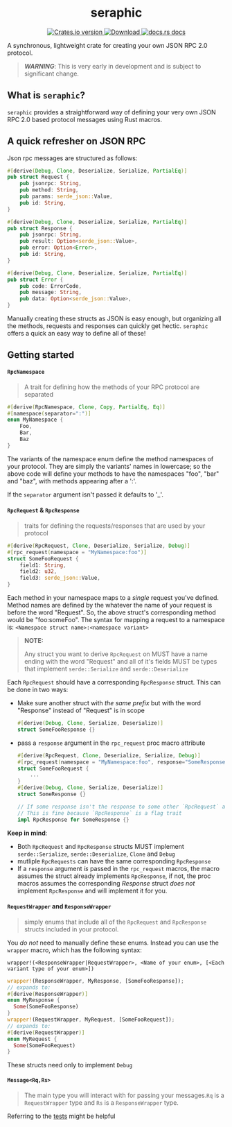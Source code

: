 <div align="center">
  <h1>seraphic</h1>
</div>
<div align="center">
  <!-- Crates version -->
  <a href="https://crates.io/crates/seraphic">
    <img src="https://img.shields.io/crates/v/seraphic.svg?style=flat-square"
    alt="Crates.io version" />
  </a>
  <!-- Downloads -->
  <a href="https://crates.io/crates/seraphic">
    <img src="https://img.shields.io/crates/d/seraphic.svg?style=flat-square"
      alt="Download" />
  </a>
  <!-- docs -->
  <a href="https://docs.rs/seraphic">
    <img src="https://img.shields.io/badge/docs-latest-blue.svg?style=flat-square"
      alt="docs.rs docs" />
  </a>
</div>


A synchronous, lightweight crate for creating your own JSON RPC 2.0 protocol.

> **_WARNING_**:
This is very early in development and is subject to significant change.

## What is `seraphic`?
`seraphic` provides a straightforward way of defining your very own JSON RPC 2.0 based protocol messages using Rust macros.

## A quick refresher on JSON RPC
Json rpc messages are structured as follows: 
```rust
#[derive(Debug, Clone, Deserialize, Serialize, PartialEq)]
pub struct Request {
    pub jsonrpc: String,
    pub method: String,
    pub params: serde_json::Value,
    pub id: String,
}

#[derive(Debug, Clone, Deserialize, Serialize, PartialEq)]
pub struct Response {
    pub jsonrpc: String,
    pub result: Option<serde_json::Value>,
    pub error: Option<Error>,
    pub id: String,
}

#[derive(Debug, Clone, Deserialize, Serialize, PartialEq)]
pub struct Error {
    pub code: ErrorCode,
    pub message: String,
    pub data: Option<serde_json::Value>,
}
```
Manually creating these structs as JSON is easy enough, but organizing all the methods, requests and responses can quickly get hectic. `seraphic` offers a quick an easy way to define all of these!


## Getting started
#### `RpcNamespace` 
> A trait for defining how the methods of your RPC protocol are separated
```rust
#[derive(RpcNamespace, Clone, Copy, PartialEq, Eq)]
#[namespace(separator=":")]
enum MyNamespace {
    Foo,
    Bar,
    Baz
}
```
The variants of the namespace enum define the method namespaces of your protocol. They are simply the variants' names in lowercase; so the above code will define your methods to have the namespaces "foo", "bar" and "baz", with methods appearing after a ':'.

If the `separator` argument isn't passed it defaults to '_'.
#### `RpcRequest` & `RpcResponse` 
> traits for defining the requests/responses that are used by your protocol
```rust
#[derive(RpcRequest, Clone, Deserialize, Serialize, Debug)]
#[rpc_request(namespace = "MyNamespace:foo")]
struct SomeFooRequest {
    field1: String,
    field2: u32,
    field3: serde_json::Value,
}
```
Each method in your namespace maps to a *single* request you've defined. Method names are defined by the whatever the name of your request is before the word "Request". So, the above struct's corresponding method would be "foo:someFoo". The syntax for mapping a request to a namespace is: `<Namespace struct name>:<namespace variant>`
> **NOTE:**
> 
> Any struct you want to derive `RpcRequest` on MUST have a name ending with the word "Request" and all of it's fields MUST be types that implement `serde::Serialize` and `serde::Deserialize`

Each `RpcRequest` should have a corresponding `RpcResponse` struct. This can be done in two ways: 
+ Make sure another struct with *the same prefix* but with the word "Response" instead of "Request" is in scope
    ```rust 
    #[derive(Debug, Clone, Serialize, Deserialize)]
    struct SomeFooResponse {}
    ```
+ pass a `response` argument in the `rpc_request` proc macro attribute
    ```rust
    #[derive(RpcRequest, Clone, Deserialize, Serialize, Debug)]
    #[rpc_request(namespace = "MyNamespace:foo", response="SomeResponse")]
    struct SomeFooRequest {
        ...
    }
    #[derive(Debug, Clone, Serialize, Deserialize)]
    struct SomeResponse {}
    
    // If some response isn't the response to some other `RpcRequest` already
    // This is fine because `RpcResponse` is a flag trait
    impl RpcResponse for SomeResponse {}
    ```
**Keep in mind**:  
+ Both `RpcRequest` and `RpcResponse` structs MUST implement `serde::Serialize`, `serde::Deserialize`, `Clone` and `Debug`
+ mutliple `RpcRequests` can have the same corresponding `RpcResponse`
+ If a `response` argument *is* passed in the `rpc_request` macros, the macro assumes the struct already implements `RpcResponse`, if not, the proc macros assumes the corresponding *Response* struct *does not* implement `RpcResponse` and will implement it for you.

#### `RequestWrapper` and `ResponseWrapper` 
> simply enums that include all of the `RpcRequest` and `RpcResponse` structs included in your protocol.

You *do not* need to manually define these enums. Instead you can use the `wrapper` macro, which has the following syntax:
```
wrapper!(<ResponseWrapper|RequestWrapper>, <Name of your enum>, [<Each variant type of your enum>])
```
```rust
wrapper!(ResponseWrapper, MyResponse, [SomeFooResponse]);
// expands to:
#[derive(ResponseWrapper)]
enum MyResponse {
  Some(SomeFooResponse)
}
wrapper!(RequestWrapper, MyRequest, [SomeFooRequest]);
// expands to:
#[derive(RequestWrapper)]
enum MyRequest {
  Some(SomeFooRequest)
}
```

These structs need only to implement `Debug`
#### `Message<Rq,Rs>` 
> The main type you will interact with for passing your messages.`Rq` is a `RequestWrapper` type and `Rs` is a `ResponseWrapper` type.

Referring to the [tests](https://github.com/voidKandy/seraphic/tree/dev/tests) might be helpful


